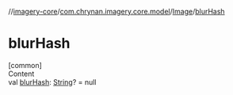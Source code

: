 //[imagery-core](../../../index.md)/[com.chrynan.imagery.core.model](../index.md)/[Image](index.md)/[blurHash](blur-hash.md)



# blurHash  
[common]  
Content  
val [blurHash](blur-hash.md): [String](https://kotlinlang.org/api/latest/jvm/stdlib/kotlin/-string/index.html)? = null  



